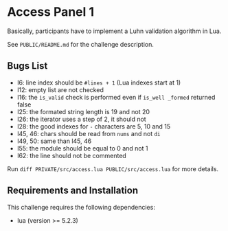 # Access Panel 1

Basically, participants have to implement a Luhn validation algorithm in Lua.

See `PUBLIC/README.md` for the challenge description.

## Bugs List

* l6: line index should be `#lines + 1` (Lua indexes start at 1)
* l12: empty list are not checked
* l16: the `is_valid` check is performed even if `is_well _formed` returned false
* l25: the formated string length is 19 and not 20
* l26: the iterator uses a step of 2, it should not
* l28: the good indexes for `-` characters are 5, 10 and 15
* l45, 46: chars should be read from `nums` and not `di`
* l49, 50: same than l45, 46
* l55: the module should be equal to 0 and not 1
* l62: the line should not be commented

Run `diff PRIVATE/src/access.lua PUBLIC/src/access.lua` for more details.

## Requirements and Installation

This challenge requires the following dependencies:

* lua (version >= 5.2.3)
